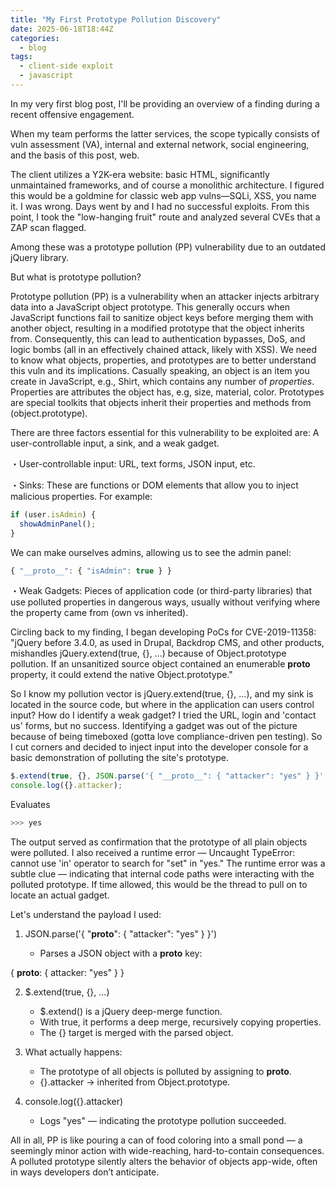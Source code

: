 ```yaml
---
title: "My First Prototype Pollution Discovery"
date: 2025-06-18T18:44Z
categories:
  - blog
tags:
  - client-side exploit
  - javascript
---
```


In my very first blog post, I'll be providing an overview of a finding during a recent offensive engagement. 

When my team performs the latter services, the scope typically consists of vuln assessment (VA), internal and external network, social engineering, and the basis of this post, web. 

The client utilizes a Y2K-era website: basic HTML, significantly unmaintained frameworks, and of course a monolithic architecture. I figured this would be a goldmine for classic web app vulns—SQLi, XSS, you name it. I was wrong. Days went by and I had no successful exploits. From this point, I took the "low-hanging fruit" route and analyzed several CVEs that a ZAP scan flagged.

Among these was a prototype pollution (PP) vulnerability due to an outdated jQuery library. 

But what is prototype pollution?

Prototype pollution (PP) is a vulnerability when an attacker injects arbitrary data into a JavaScript object prototype. This generally occurs when JavaScript functions fail to sanitize object keys before merging them with another object, resulting in a modified prototype that the object inherits from. Consequently, this can lead to authentication bypasses, DoS, and logic bombs (all in an effectively chained attack, likely with XSS). We need to know what objects, properties, and prototypes are to better understand this vuln and its implications. Casually speaking, an object is an item you create in JavaScript, e.g., Shirt, which contains any number of *properties*. Properties are attributes the object has, e.g, size, material, color. Prototypes are special toolkits that objects inherit their properties and methods from (object.prototype). 

There are three factors essential for this vulnerability to be exploited are: A user-controllable input, a sink, and a weak gadget.
 
・User-controllable input: URL, text forms, JSON input, etc.

・Sinks: These are functions or DOM elements that allow you to inject malicious properties. For example:

```javascript
if (user.isAdmin) {
  showAdminPanel();
}
```

We can make ourselves admins, allowing us to see the admin panel:

```javascript
{ "__proto__": { "isAdmin": true } }
```
・Weak Gadgets: Pieces of application code (or third-party libraries) that use polluted properties in dangerous ways, usually without verifying where the property came from (own vs inherited).

Circling back to my finding, I began developing PoCs for CVE-2019-11358: "jQuery before 3.4.0, as used in Drupal, Backdrop CMS, and other products, mishandles jQuery.extend(true, {}, ...) because of Object.prototype pollution. If an unsanitized source object contained an enumerable __proto__ property, it could extend the native Object.prototype."

So I know my pollution vector is jQuery.extend(true, {}, ...), and my sink is located in the source code, but where in the application can users control input? How do I identify a weak gadget? I tried the URL, login and 'contact us' forms, but no success. Identifying a gadget was out of the picture because of being timeboxed (gotta love compliance-driven pen testing). So I cut corners and decided to inject input into the developer console for a basic demonstration of polluting the site's prototype. 

```javascript
$.extend(true, {}, JSON.parse('{ "__proto__": { "attacker": "yes" } }' )); 
console.log({}.attacker);
```

Evaluates

```javascript
>>> yes
```

The output served as confirmation that the prototype of all plain objects were polluted. I also received a runtime error — Uncaught TypeError: cannot use 'in' operator to search for "set" in "yes." The runtime error was a subtle clue — indicating that internal code paths were interacting with the polluted prototype. If time allowed, this would be the thread to pull on to locate an actual gadget.

Let's understand the payload I used:

1) JSON.parse('{ "__proto__": { "attacker": "yes" } }')

   - Parses a JSON object with a __proto__ key:

{
  __proto__: {
    attacker: "yes"
  }
}

2) $.extend(true, {}, ...)
   - $.extend() is a jQuery deep-merge function.
   - With true, it performs a deep merge, recursively copying properties.
   - The {} target is merged with the parsed object.

3) What actually happens:
   - The prototype of all objects is polluted by assigning to __proto__.
   - {}.attacker → inherited from Object.prototype.

4) console.log({}.attacker)
   - Logs "yes" — indicating the prototype pollution succeeded.



All in all, PP is like pouring a can of food coloring into a small pond — a seemingly minor action with wide-reaching, hard-to-contain consequences. A polluted prototype silently alters the behavior of objects app-wide, often in ways developers don’t anticipate.

